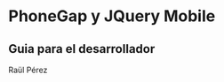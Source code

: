 PhoneGap y JQuery Mobile
========================

Guia para el desarrollador
--------------------------

Raül Pérez